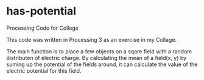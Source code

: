 # has-potential
Processing Code for Collage

This code was written in Processing 3 as an exercise in my Collage.

The main function is to place a few objects on a sqare field with a random distributen of electric charge.
By calculating the mean of a field(x, y) by suming up the potential of the fields around, it can calculate the
value of the electric potential for this field.
